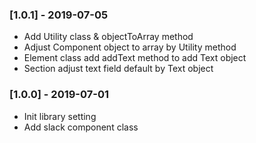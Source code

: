 ### [1.0.1] - 2019-07-05

- Add Utility class & objectToArray method
- Adjust Component object to array by Utility method
- Element class add addText method to add Text object
- Section adjust text field default by Text object

### [1.0.0] - 2019-07-01

- Init library setting
- Add slack component class

